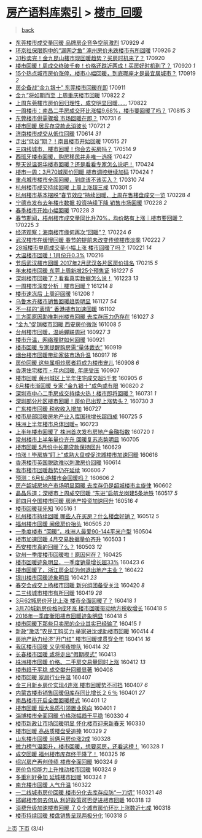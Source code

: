 [房产语料库索引](../../README.md)  > [楼市_回暖](楼市_回暖.md)
====
> [back](../README.md)

- [东莞楼市成交量回暖 品牌房企竞争空前激烈](http://jkwz.applinzi.com/ittc/7018666119399998481.html#%E4%B8%9C%E8%8E%9E%E6%A5%BC%E5%B8%82%E6%88%90%E4%BA%A4%E9%87%8F%E5%9B%9E%E6%9A%96+%E5%93%81%E7%89%8C%E6%88%BF%E4%BC%81%E7%AB%9E%E4%BA%89%E7%A9%BA%E5%89%8D%E6%BF%80%E7%83%88) 170929 *4* 
- [环京社保限购中的“漏网之鱼” 涿州房价未跌楼市有所回暖](http://jkwz.applinzi.com/ittc/7017553114998244369.html#%E7%8E%AF%E4%BA%AC%E7%A4%BE%E4%BF%9D%E9%99%90%E8%B4%AD%E4%B8%AD%E7%9A%84%E2%80%9C%E6%BC%8F%E7%BD%91%E4%B9%8B%E9%B1%BC%E2%80%9D+%E6%B6%BF%E5%B7%9E%E6%88%BF%E4%BB%B7%E6%9C%AA%E8%B7%8C%E6%A5%BC%E5%B8%82%E6%9C%89%E6%89%80%E5%9B%9E%E6%9A%96) 170926 *2* 
- [31秒卖完！金九昆山楼市现回暖趋势？买房时机来了？](http://jkwz.applinzi.com/ittc/7015487469208994833.html#31%E7%A7%92%E5%8D%96%E5%AE%8C%EF%BC%81%E9%87%91%E4%B9%9D%E6%98%86%E5%B1%B1%E6%A5%BC%E5%B8%82%E7%8E%B0%E5%9B%9E%E6%9A%96%E8%B6%8B%E5%8A%BF%EF%BC%9F%E4%B9%B0%E6%88%BF%E6%97%B6%E6%9C%BA%E6%9D%A5%E4%BA%86%EF%BC%9F) 170920  
- [楼市回暖！周成交终破千套！价格还跌近两成！买房好时机到了？](http://jkwz.applinzi.com/ittc/7015437970633655313.html#%E6%A5%BC%E5%B8%82%E5%9B%9E%E6%9A%96%EF%BC%81%E5%91%A8%E6%88%90%E4%BA%A4%E7%BB%88%E7%A0%B4%E5%8D%83%E5%A5%97%EF%BC%81%E4%BB%B7%E6%A0%BC%E8%BF%98%E8%B7%8C%E8%BF%91%E4%B8%A4%E6%88%90%EF%BC%81%E4%B9%B0%E6%88%BF%E5%A5%BD%E6%97%B6%E6%9C%BA%E5%88%B0%E4%BA%86%EF%BC%9F) 170920 *1* 
- [15个热点城市房价涨停，楼市小幅回暖，到底哪座才是最宜居城市？](http://jkwz.applinzi.com/ittc/7015078651652211729.html#15%E4%B8%AA%E7%83%AD%E7%82%B9%E5%9F%8E%E5%B8%82%E6%88%BF%E4%BB%B7%E6%B6%A8%E5%81%9C%EF%BC%8C%E6%A5%BC%E5%B8%82%E5%B0%8F%E5%B9%85%E5%9B%9E%E6%9A%96%EF%BC%8C%E5%88%B0%E5%BA%95%E5%93%AA%E5%BA%A7%E6%89%8D%E6%98%AF%E6%9C%80%E5%AE%9C%E5%B1%85%E5%9F%8E%E5%B8%82%EF%BC%9F) 170919 *2* 
- [房企备战“金九银十” 东莞楼市回暖在即](http://jkwz.applinzi.com/ittc/7012103213493519376.html#%E6%88%BF%E4%BC%81%E5%A4%87%E6%88%98%E2%80%9C%E9%87%91%E4%B9%9D%E9%93%B6%E5%8D%81%E2%80%9D+%E4%B8%9C%E8%8E%9E%E6%A5%BC%E5%B8%82%E5%9B%9E%E6%9A%96%E5%9C%A8%E5%8D%B3) 170911  
- [金九”将如期而至 上周重庆楼市回暖](http://jkwz.applinzi.com/ittc/7004664939288200209.html#%E9%87%91%E4%B9%9D%E2%80%9D%E5%B0%86%E5%A6%82%E6%9C%9F%E8%80%8C%E8%87%B3+%E4%B8%8A%E5%91%A8%E9%87%8D%E5%BA%86%E6%A5%BC%E5%B8%82%E5%9B%9E%E6%9A%96) 170822 *2* 
- [上周东莞楼市房价回归理性，成交明显回暖……](http://jkwz.applinzi.com/ittc/7004456074579804945.html#%E4%B8%8A%E5%91%A8%E4%B8%9C%E8%8E%9E%E6%A5%BC%E5%B8%82%E6%88%BF%E4%BB%B7%E5%9B%9E%E5%BD%92%E7%90%86%E6%80%A7%EF%BC%8C%E6%88%90%E4%BA%A4%E6%98%8E%E6%98%BE%E5%9B%9E%E6%9A%96%E2%80%A6%E2%80%A6) 170822  
- [一周楼市：南昌二手房成交环比涨幅9.68%，楼市要回暖了吗？](http://jkwz.applinzi.com/ittc/7001970475851596816.html#%E4%B8%80%E5%91%A8%E6%A5%BC%E5%B8%82%EF%BC%9A%E5%8D%97%E6%98%8C%E4%BA%8C%E6%89%8B%E6%88%BF%E6%88%90%E4%BA%A4%E7%8E%AF%E6%AF%94%E6%B6%A8%E5%B9%859.68%25%EF%BC%8C%E6%A5%BC%E5%B8%82%E8%A6%81%E5%9B%9E%E6%9A%96%E4%BA%86%E5%90%97%EF%BC%9F) 170815 *3* 
- [东莞楼市供需骤增 市场回暖在即？](http://jkwz.applinzi.com/ittc/6996510128185279504.html#%E4%B8%9C%E8%8E%9E%E6%A5%BC%E5%B8%82%E4%BE%9B%E9%9C%80%E9%AA%A4%E5%A2%9E+%E5%B8%82%E5%9C%BA%E5%9B%9E%E6%9A%96%E5%9C%A8%E5%8D%B3%EF%BC%9F) 170731 *6* 
- [楼市回暖 居民存贷款此消彼长](http://jkwz.applinzi.com/ittc/6992584544400966416.html#%E6%A5%BC%E5%B8%82%E5%9B%9E%E6%9A%96+%E5%B1%85%E6%B0%91%E5%AD%98%E8%B4%B7%E6%AC%BE%E6%AD%A4%E6%B6%88%E5%BD%BC%E9%95%BF) 170721 *2* 
- [济南楼市成交从低位回暖](http://jkwz.applinzi.com/ittc/6978830214363612165.html#%E6%B5%8E%E5%8D%97%E6%A5%BC%E5%B8%82%E6%88%90%E4%BA%A4%E4%BB%8E%E4%BD%8E%E4%BD%8D%E5%9B%9E%E6%9A%96) 170614 *31* 
- [走出“低谷”期？！南昌楼市开始回暖](http://jkwz.applinzi.com/ittc/6967883838108746757.html#%E8%B5%B0%E5%87%BA%E2%80%9C%E4%BD%8E%E8%B0%B7%E2%80%9D%E6%9C%9F%EF%BC%9F%EF%BC%81%E5%8D%97%E6%98%8C%E6%A5%BC%E5%B8%82%E5%BC%80%E5%A7%8B%E5%9B%9E%E6%9A%96) 170515 *21* 
- [三四线城市，楼市回暖！你会去买房吗？](http://jkwz.applinzi.com/ittc/6967583056197059589.html#%E4%B8%89%E5%9B%9B%E7%BA%BF%E5%9F%8E%E5%B8%82%EF%BC%8C%E6%A5%BC%E5%B8%82%E5%9B%9E%E6%9A%96%EF%BC%81%E4%BD%A0%E4%BC%9A%E5%8E%BB%E4%B9%B0%E6%88%BF%E5%90%97%EF%BC%9F) 170514 *9* 
- [西班牙楼市回暖，购房移民并非唯一选择](http://jkwz.applinzi.com/ittc/6961228748882985988.html#%E8%A5%BF%E7%8F%AD%E7%89%99%E6%A5%BC%E5%B8%82%E5%9B%9E%E6%9A%96%EF%BC%8C%E8%B4%AD%E6%88%BF%E7%A7%BB%E6%B0%91%E5%B9%B6%E9%9D%9E%E5%94%AF%E4%B8%80%E9%80%89%E6%8B%A9) 170427  
- [整天说温哥华楼市回暖？还是看看专家怎么说吧！](http://jkwz.applinzi.com/ittc/6960118580774437892.html#%E6%95%B4%E5%A4%A9%E8%AF%B4%E6%B8%A9%E5%93%A5%E5%8D%8E%E6%A5%BC%E5%B8%82%E5%9B%9E%E6%9A%96%EF%BC%9F%E8%BF%98%E6%98%AF%E7%9C%8B%E7%9C%8B%E4%B8%93%E5%AE%B6%E6%80%8E%E4%B9%88%E8%AF%B4%E5%90%A7%EF%BC%81) 170424  
- [楼市一周：3月70城房价回暖 楼市调控继续加码](http://jkwz.applinzi.com/ittc/6960045680969122820.html#%E6%A5%BC%E5%B8%82%E4%B8%80%E5%91%A8%EF%BC%9A3%E6%9C%8870%E5%9F%8E%E6%88%BF%E4%BB%B7%E5%9B%9E%E6%9A%96+%E6%A5%BC%E5%B8%82%E8%B0%83%E6%8E%A7%E7%BB%A7%E7%BB%AD%E5%8A%A0%E7%A0%81) 170424 *1* 
- [重点城市楼市全面回暖，到底该不该买入？](http://jkwz.applinzi.com/ittc/6943027733834761220.html#%E9%87%8D%E7%82%B9%E5%9F%8E%E5%B8%82%E6%A5%BC%E5%B8%82%E5%85%A8%E9%9D%A2%E5%9B%9E%E6%9A%96%EF%BC%8C%E5%88%B0%E5%BA%95%E8%AF%A5%E4%B8%8D%E8%AF%A5%E4%B9%B0%E5%85%A5%EF%BC%9F) 170310 *74* 
- [杭州楼市成交持续回暖 上周上涨超三成](http://jkwz.applinzi.com/ittc/6939970885825070085.html#%E6%9D%AD%E5%B7%9E%E6%A5%BC%E5%B8%82%E6%88%90%E4%BA%A4%E6%8C%81%E7%BB%AD%E5%9B%9E%E6%9A%96+%E4%B8%8A%E5%91%A8%E4%B8%8A%E6%B6%A8%E8%B6%85%E4%B8%89%E6%88%90) 170301 *5* 
- [杭州楼市基本摆脱“春节效应”持续回暖，上周在售楼盘成交一览](http://jkwz.applinzi.com/ittc/6939754538801300484.html#%E6%9D%AD%E5%B7%9E%E6%A5%BC%E5%B8%82%E5%9F%BA%E6%9C%AC%E6%91%86%E8%84%B1%E2%80%9C%E6%98%A5%E8%8A%82%E6%95%88%E5%BA%94%E2%80%9D%E6%8C%81%E7%BB%AD%E5%9B%9E%E6%9A%96%EF%BC%8C%E4%B8%8A%E5%91%A8%E5%9C%A8%E5%94%AE%E6%A5%BC%E7%9B%98%E6%88%90%E4%BA%A4%E4%B8%80%E8%A7%88) 170228 *4* 
- [宁德市发布去年楼市数据 投资持续下降 销售市场回暖](http://jkwz.applinzi.com/ittc/6939603675839464452.html#%E5%AE%81%E5%BE%B7%E5%B8%82%E5%8F%91%E5%B8%83%E5%8E%BB%E5%B9%B4%E6%A5%BC%E5%B8%82%E6%95%B0%E6%8D%AE+%E6%8A%95%E8%B5%84%E6%8C%81%E7%BB%AD%E4%B8%8B%E9%99%8D+%E9%94%80%E5%94%AE%E5%B8%82%E5%9C%BA%E5%9B%9E%E6%9A%96) 170228 *2* 
- [春季楼市开始小幅回暖](http://jkwz.applinzi.com/ittc/6939619695799043076.html#%E6%98%A5%E5%AD%A3%E6%A5%BC%E5%B8%82%E5%BC%80%E5%A7%8B%E5%B0%8F%E5%B9%85%E5%9B%9E%E6%9A%96) 170228 *3* 
- [春节期间，梧州楼市成交量同比升70%，均价略有上涨｜楼市要回暖？](http://jkwz.applinzi.com/ittc/6938548451070706693.html#%E6%98%A5%E8%8A%82%E6%9C%9F%E9%97%B4%EF%BC%8C%E6%A2%A7%E5%B7%9E%E6%A5%BC%E5%B8%82%E6%88%90%E4%BA%A4%E9%87%8F%E5%90%8C%E6%AF%94%E5%8D%8770%25%EF%BC%8C%E5%9D%87%E4%BB%B7%E7%95%A5%E6%9C%89%E4%B8%8A%E6%B6%A8%EF%BD%9C%E6%A5%BC%E5%B8%82%E8%A6%81%E5%9B%9E%E6%9A%96%EF%BC%9F) 170225 *3* 
- [经济观察：海南楼市缘何再次“回暖”？](http://jkwz.applinzi.com/ittc/6938175569324934149.html#%E7%BB%8F%E6%B5%8E%E8%A7%82%E5%AF%9F%EF%BC%9A%E6%B5%B7%E5%8D%97%E6%A5%BC%E5%B8%82%E7%BC%98%E4%BD%95%E5%86%8D%E6%AC%A1%E2%80%9C%E5%9B%9E%E6%9A%96%E2%80%9D%EF%BC%9F) 170224 *6* 
- [武汉楼市在缓慢回暖 春节的提前未改变传统楼市淡季](http://jkwz.applinzi.com/ittc/6937412143518581764.html#%E6%AD%A6%E6%B1%89%E6%A5%BC%E5%B8%82%E5%9C%A8%E7%BC%93%E6%85%A2%E5%9B%9E%E6%9A%96+%E6%98%A5%E8%8A%82%E7%9A%84%E6%8F%90%E5%89%8D%E6%9C%AA%E6%94%B9%E5%8F%98%E4%BC%A0%E7%BB%9F%E6%A5%BC%E5%B8%82%E6%B7%A1%E5%AD%A3) 170222 *7* 
- [28城楼市单周成交量小幅上涨 楼市回暖了吗？](http://jkwz.applinzi.com/ittc/6937210727294305284.html#28%E5%9F%8E%E6%A5%BC%E5%B8%82%E5%8D%95%E5%91%A8%E6%88%90%E4%BA%A4%E9%87%8F%E5%B0%8F%E5%B9%85%E4%B8%8A%E6%B6%A8+%E6%A5%BC%E5%B8%82%E5%9B%9E%E6%9A%96%E4%BA%86%E5%90%97%EF%BC%9F) 170221 *14* 
- [大温楼市回暖！1月份升0.3%](http://jkwz.applinzi.com/ittc/6935175063690281989.html#%E5%A4%A7%E6%B8%A9%E6%A5%BC%E5%B8%82%E5%9B%9E%E6%9A%96%EF%BC%811%E6%9C%88%E4%BB%BD%E5%8D%870.3%25) 170216  
- [节后武汉楼市回暖 2017年2月武汉各片区房价排名](http://jkwz.applinzi.com/ittc/6934892941742179332.html#%E8%8A%82%E5%90%8E%E6%AD%A6%E6%B1%89%E6%A5%BC%E5%B8%82%E5%9B%9E%E6%9A%96+2017%E5%B9%B42%E6%9C%88%E6%AD%A6%E6%B1%89%E5%90%84%E7%89%87%E5%8C%BA%E6%88%BF%E4%BB%B7%E6%8E%92%E5%90%8D) 170215 *5* 
- [年末楼市回暖 东莞上周新增25个预售证](http://jkwz.applinzi.com/ittc/6916255306631087108.html#%E5%B9%B4%E6%9C%AB%E6%A5%BC%E5%B8%82%E5%9B%9E%E6%9A%96+%E4%B8%9C%E8%8E%9E%E4%B8%8A%E5%91%A8%E6%96%B0%E5%A2%9E25%E4%B8%AA%E9%A2%84%E5%94%AE%E8%AF%81) 161227 *5* 
- [深圳楼市回暖了？看看真实数据怎么说！](http://jkwz.applinzi.com/ittc/6914854696505574405.html#%E6%B7%B1%E5%9C%B3%E6%A5%BC%E5%B8%82%E5%9B%9E%E6%9A%96%E4%BA%86%EF%BC%9F%E7%9C%8B%E7%9C%8B%E7%9C%9F%E5%AE%9E%E6%95%B0%E6%8D%AE%E6%80%8E%E4%B9%88%E8%AF%B4%EF%BC%81) 161223 *13* 
- [一周楼市深度分析｜楼市回暖 ?](http://jkwz.applinzi.com/ittc/6911512072520467461.html#%E4%B8%80%E5%91%A8%E6%A5%BC%E5%B8%82%E6%B7%B1%E5%BA%A6%E5%88%86%E6%9E%90%EF%BD%9C%E6%A5%BC%E5%B8%82%E5%9B%9E%E6%9A%96+%3F) 161214 *8* 
- [楼市速冻后 上周迎回暖](http://jkwz.applinzi.com/ittc/6909152935702692869.html#%E6%A5%BC%E5%B8%82%E9%80%9F%E5%86%BB%E5%90%8E+%E4%B8%8A%E5%91%A8%E8%BF%8E%E5%9B%9E%E6%9A%96) 161208 *1* 
- [乌鲁木齐楼市销售回暖趋势明显](http://jkwz.applinzi.com/ittc/6905317550526563333.html#%E4%B9%8C%E9%B2%81%E6%9C%A8%E9%BD%90%E6%A5%BC%E5%B8%82%E9%94%80%E5%94%AE%E5%9B%9E%E6%9A%96%E8%B6%8B%E5%8A%BF%E6%98%8E%E6%98%BE) 161127 *54* 
- [不一样的“表情” 香港楼市加速回暖](http://jkwz.applinzi.com/ittc/6895625705559163908.html#%E4%B8%8D%E4%B8%80%E6%A0%B7%E7%9A%84%E2%80%9C%E8%A1%A8%E6%83%85%E2%80%9D+%E9%A6%99%E6%B8%AF%E6%A5%BC%E5%B8%82%E5%8A%A0%E9%80%9F%E5%9B%9E%E6%9A%96) 161102  
- [三方面原因助推荆州楼市回暖 去库存压力仍存在](http://jkwz.applinzi.com/ittc/6893741901039010820.html#%E4%B8%89%E6%96%B9%E9%9D%A2%E5%8E%9F%E5%9B%A0%E5%8A%A9%E6%8E%A8%E8%8D%86%E5%B7%9E%E6%A5%BC%E5%B8%82%E5%9B%9E%E6%9A%96+%E5%8E%BB%E5%BA%93%E5%AD%98%E5%8E%8B%E5%8A%9B%E4%BB%8D%E5%AD%98%E5%9C%A8) 161027 *3* 
- [“金九”促销楼市回暖 西安房价微涨](http://jkwz.applinzi.com/ittc/6886505253498782725.html#%E2%80%9C%E9%87%91%E4%B9%9D%E2%80%9D%E4%BF%83%E9%94%80%E6%A5%BC%E5%B8%82%E5%9B%9E%E6%9A%96+%E8%A5%BF%E5%AE%89%E6%88%BF%E4%BB%B7%E5%BE%AE%E6%B6%A8) 161008 *5* 
- [台州楼市回暖，温岭蝉联周冠](http://jkwz.applinzi.com/ittc/6882467475882509317.html#%E5%8F%B0%E5%B7%9E%E6%A5%BC%E5%B8%82%E5%9B%9E%E6%9A%96%EF%BC%8C%E6%B8%A9%E5%B2%AD%E8%9D%89%E8%81%94%E5%91%A8%E5%86%A0) 160927 *3* 
- [楼市升温，网络理财如何回暖](http://jkwz.applinzi.com/ittc/6880243453253911556.html#%E6%A5%BC%E5%B8%82%E5%8D%87%E6%B8%A9%EF%BC%8C%E7%BD%91%E7%BB%9C%E7%90%86%E8%B4%A2%E5%A6%82%E4%BD%95%E5%9B%9E%E6%9A%96) 160921  
- [楼市回暖 专家提醒购房需“量体裁衣”](http://jkwz.applinzi.com/ittc/6879497455795700740.html#%E6%A5%BC%E5%B8%82%E5%9B%9E%E6%9A%96+%E4%B8%93%E5%AE%B6%E6%8F%90%E9%86%92%E8%B4%AD%E6%88%BF%E9%9C%80%E2%80%9C%E9%87%8F%E4%BD%93%E8%A3%81%E8%A1%A3%E2%80%9D) 160919  
- [烟台楼市回暖带动家装市场升温](http://jkwz.applinzi.com/ittc/6878864183097033732.html#%E7%83%9F%E5%8F%B0%E6%A5%BC%E5%B8%82%E5%9B%9E%E6%9A%96%E5%B8%A6%E5%8A%A8%E5%AE%B6%E8%A3%85%E5%B8%82%E5%9C%BA%E5%8D%87%E6%B8%A9) 160917 *16* 
- [房价回暖 这些属相炒房者将成为楼市宠儿](http://jkwz.applinzi.com/ittc/6875401589807907844.html#%E6%88%BF%E4%BB%B7%E5%9B%9E%E6%9A%96+%E8%BF%99%E4%BA%9B%E5%B1%9E%E7%9B%B8%E7%82%92%E6%88%BF%E8%80%85%E5%B0%86%E6%88%90%E4%B8%BA%E6%A5%BC%E5%B8%82%E5%AE%A0%E5%84%BF) 160908 *6* 
- [香港住宅楼市 - 年内回暖, 年底受压](http://jkwz.applinzi.com/ittc/6875161292393939973.html#%E9%A6%99%E6%B8%AF%E4%BD%8F%E5%AE%85%E6%A5%BC%E5%B8%82+-+%E5%B9%B4%E5%86%85%E5%9B%9E%E6%9A%96%2C+%E5%B9%B4%E5%BA%95%E5%8F%97%E5%8E%8B) 160907  
- [楼市回暖 黄州城区上半年住宅成交超5千套](http://jkwz.applinzi.com/ittc/6874320120939283461.html#%E6%A5%BC%E5%B8%82%E5%9B%9E%E6%9A%96+%E9%BB%84%E5%B7%9E%E5%9F%8E%E5%8C%BA%E4%B8%8A%E5%8D%8A%E5%B9%B4%E4%BD%8F%E5%AE%85%E6%88%90%E4%BA%A4%E8%B6%855%E5%8D%83%E5%A5%97) 160905 *6* 
- [8月楼市渐回暖 专家:&quot;金九银十&quot;成色或有限](http://jkwz.applinzi.com/ittc/6868398390056059908.html#8%E6%9C%88%E6%A5%BC%E5%B8%82%E6%B8%90%E5%9B%9E%E6%9A%96+%E4%B8%93%E5%AE%B6%3A%26quot%3B%E9%87%91%E4%B9%9D%E9%93%B6%E5%8D%81%26quot%3B%E6%88%90%E8%89%B2%E6%88%96%E6%9C%89%E9%99%90) 160820 *2* 
- [深圳市中心二手房成交持续火热！楼市即将回暖？](http://jkwz.applinzi.com/ittc/6861084311125754884.html#%E6%B7%B1%E5%9C%B3%E5%B8%82%E4%B8%AD%E5%BF%83%E4%BA%8C%E6%89%8B%E6%88%BF%E6%88%90%E4%BA%A4%E6%8C%81%E7%BB%AD%E7%81%AB%E7%83%AD%EF%BC%81%E6%A5%BC%E5%B8%82%E5%8D%B3%E5%B0%86%E5%9B%9E%E6%9A%96%EF%BC%9F) 160731 *1* 
- [深圳部分片区楼市回暖！房价已出现上涨势头？](http://jkwz.applinzi.com/ittc/6860711104212370436.html#%E6%B7%B1%E5%9C%B3%E9%83%A8%E5%88%86%E7%89%87%E5%8C%BA%E6%A5%BC%E5%B8%82%E5%9B%9E%E6%9A%96%EF%BC%81%E6%88%BF%E4%BB%B7%E5%B7%B2%E5%87%BA%E7%8E%B0%E4%B8%8A%E6%B6%A8%E5%8A%BF%E5%A4%B4%EF%BC%9F) 160730 *3* 
- [广东楼市回暖 税收收入增加](http://jkwz.applinzi.com/ittc/6859385408290554884.html#%E5%B9%BF%E4%B8%9C%E6%A5%BC%E5%B8%82%E5%9B%9E%E6%9A%96+%E7%A8%8E%E6%94%B6%E6%94%B6%E5%85%A5%E5%A2%9E%E5%8A%A0) 160727  
- [楼市局部回暖房地产业入库国税增长超四成](http://jkwz.applinzi.com/ittc/6858786942099129349.html#%E6%A5%BC%E5%B8%82%E5%B1%80%E9%83%A8%E5%9B%9E%E6%9A%96%E6%88%BF%E5%9C%B0%E4%BA%A7%E4%B8%9A%E5%85%A5%E5%BA%93%E5%9B%BD%E7%A8%8E%E5%A2%9E%E9%95%BF%E8%B6%85%E5%9B%9B%E6%88%90) 160725 *5* 
- [株洲上半年楼市总体回暖~](http://jkwz.applinzi.com/ittc/6858064302636008452.html#%E6%A0%AA%E6%B4%B2%E4%B8%8A%E5%8D%8A%E5%B9%B4%E6%A5%BC%E5%B8%82%E6%80%BB%E4%BD%93%E5%9B%9E%E6%9A%96%7E) 160723  
- [上半年楼市回暖了 株洲首次发布房地产金融指数](http://jkwz.applinzi.com/ittc/6857019917349700613.html#%E4%B8%8A%E5%8D%8A%E5%B9%B4%E6%A5%BC%E5%B8%82%E5%9B%9E%E6%9A%96%E4%BA%86+%E6%A0%AA%E6%B4%B2%E9%A6%96%E6%AC%A1%E5%8F%91%E5%B8%83%E6%88%BF%E5%9C%B0%E4%BA%A7%E9%87%91%E8%9E%8D%E6%8C%87%E6%95%B0) 160720 *1* 
- [常州楼市上半年量价齐升 回暖复苏态势明显](http://jkwz.applinzi.com/ittc/6851442330682524676.html#%E5%B8%B8%E5%B7%9E%E6%A5%BC%E5%B8%82%E4%B8%8A%E5%8D%8A%E5%B9%B4%E9%87%8F%E4%BB%B7%E9%BD%90%E5%8D%87+%E5%9B%9E%E6%9A%96%E5%A4%8D%E8%8B%8F%E6%80%81%E5%8A%BF%E6%98%8E%E6%98%BE) 160705  
- [楼市回暖 5月份中长期贷款保持回升](http://jkwz.applinzi.com/ittc/6849047104135365636.html#%E6%A5%BC%E5%B8%82%E5%9B%9E%E6%9A%96+5%E6%9C%88%E4%BB%BD%E4%B8%AD%E9%95%BF%E6%9C%9F%E8%B4%B7%E6%AC%BE%E4%BF%9D%E6%8C%81%E5%9B%9E%E5%8D%87) 160629  
- [怕涨！毕房族“盯上”成熟大盘或促沈城楼市加速回暖](http://jkwz.applinzi.com/ittc/6844334223510733829.html#%E6%80%95%E6%B6%A8%EF%BC%81%E6%AF%95%E6%88%BF%E6%97%8F%E2%80%9C%E7%9B%AF%E4%B8%8A%E2%80%9D%E6%88%90%E7%86%9F%E5%A4%A7%E7%9B%98%E6%88%96%E4%BF%83%E6%B2%88%E5%9F%8E%E6%A5%BC%E5%B8%82%E5%8A%A0%E9%80%9F%E5%9B%9E%E6%9A%96) 160616  
- [香港楼市英国脱欧难以刺激房价回暖](http://jkwz.applinzi.com/ittc/6843615023431418884.html#%E9%A6%99%E6%B8%AF%E6%A5%BC%E5%B8%82%E8%8B%B1%E5%9B%BD%E8%84%B1%E6%AC%A7%E9%9A%BE%E4%BB%A5%E5%88%BA%E6%BF%80%E6%88%BF%E4%BB%B7%E5%9B%9E%E6%9A%96) 160614  
- [我市楼市回暖趋势仍在延续](http://jkwz.applinzi.com/ittc/6840533084793209861.html#%E6%88%91%E5%B8%82%E6%A5%BC%E5%B8%82%E5%9B%9E%E6%9A%96%E8%B6%8B%E5%8A%BF%E4%BB%8D%E5%9C%A8%E5%BB%B6%E7%BB%AD) 160606 *7* 
- [预测：6月仙游楼市会回暖吗？](http://jkwz.applinzi.com/ittc/6840641982791418884.html#%E9%A2%84%E6%B5%8B%EF%BC%9A6%E6%9C%88%E4%BB%99%E6%B8%B8%E6%A5%BC%E5%B8%82%E4%BC%9A%E5%9B%9E%E6%9A%96%E5%90%97%EF%BC%9F) 160606 *2* 
- [房产韶城房地产市场明显回暖 去库存仍是韶城楼市主旋律](http://jkwz.applinzi.com/ittc/6839173975477060613.html#%E6%88%BF%E4%BA%A7%E9%9F%B6%E5%9F%8E%E6%88%BF%E5%9C%B0%E4%BA%A7%E5%B8%82%E5%9C%BA%E6%98%8E%E6%98%BE%E5%9B%9E%E6%9A%96+%E5%8E%BB%E5%BA%93%E5%AD%98%E4%BB%8D%E6%98%AF%E9%9F%B6%E5%9F%8E%E6%A5%BC%E5%B8%82%E4%B8%BB%E6%97%8B%E5%BE%8B) 160602  
- [晶晶乐道：深楼市上周成交回暖 “东进”启航龙岗建5条地铁](http://jkwz.applinzi.com/ittc/6833212207508489221.html#%E6%99%B6%E6%99%B6%E4%B9%90%E9%81%93%EF%BC%9A%E6%B7%B1%E6%A5%BC%E5%B8%82%E4%B8%8A%E5%91%A8%E6%88%90%E4%BA%A4%E5%9B%9E%E6%9A%96+%E2%80%9C%E4%B8%9C%E8%BF%9B%E2%80%9D%E5%90%AF%E8%88%AA%E9%BE%99%E5%B2%97%E5%BB%BA5%E6%9D%A1%E5%9C%B0%E9%93%81) 160517 *5* 
- [前四月全国楼市回暖 房地产投资加速回升](http://jkwz.applinzi.com/ittc/6832789939401786373.html#%E5%89%8D%E5%9B%9B%E6%9C%88%E5%85%A8%E5%9B%BD%E6%A5%BC%E5%B8%82%E5%9B%9E%E6%9A%96+%E6%88%BF%E5%9C%B0%E4%BA%A7%E6%8A%95%E8%B5%84%E5%8A%A0%E9%80%9F%E5%9B%9E%E5%8D%87) 160516 *4* 
- [楼市回暖我先知](http://jkwz.applinzi.com/ittc/6832700265731720196.html#%E6%A5%BC%E5%B8%82%E5%9B%9E%E6%9A%96%E6%88%91%E5%85%88%E7%9F%A5) 160516 *1* 
- [杭州楼市持续回暖 哪些人在买房？什么楼盘好销？](http://jkwz.applinzi.com/ittc/6831235947718771716.html#%E6%9D%AD%E5%B7%9E%E6%A5%BC%E5%B8%82%E6%8C%81%E7%BB%AD%E5%9B%9E%E6%9A%96+%E5%93%AA%E4%BA%9B%E4%BA%BA%E5%9C%A8%E4%B9%B0%E6%88%BF%EF%BC%9F%E4%BB%80%E4%B9%88%E6%A5%BC%E7%9B%98%E5%A5%BD%E9%94%80%EF%BC%9F) 160512 *5* 
- [福州楼市回暖 闽侯房价抬头](http://jkwz.applinzi.com/ittc/6828663272097973253.html#%E7%A6%8F%E5%B7%9E%E6%A5%BC%E5%B8%82%E5%9B%9E%E6%9A%96+%E9%97%BD%E4%BE%AF%E6%88%BF%E4%BB%B7%E6%8A%AC%E5%A4%B4) 160505 *20* 
- [一季度楼市 “回暖”，株洲人最爱90-144平米户型](http://jkwz.applinzi.com/ittc/6828465367017849860.html#%E4%B8%80%E5%AD%A3%E5%BA%A6%E6%A5%BC%E5%B8%82+%E2%80%9C%E5%9B%9E%E6%9A%96%E2%80%9D%EF%BC%8C%E6%A0%AA%E6%B4%B2%E4%BA%BA%E6%9C%80%E7%88%B190-144%E5%B9%B3%E7%B1%B3%E6%88%B7%E5%9E%8B) 160504  
- [楼市加速回暖 4月交易数据量价齐升](http://jkwz.applinzi.com/ittc/6828000635781645316.html#%E6%A5%BC%E5%B8%82%E5%8A%A0%E9%80%9F%E5%9B%9E%E6%9A%96+4%E6%9C%88%E4%BA%A4%E6%98%93%E6%95%B0%E6%8D%AE%E9%87%8F%E4%BB%B7%E9%BD%90%E5%8D%87) 160503 *1* 
- [西安楼市真的回暖了么？](http://jkwz.applinzi.com/ittc/6827995462069912581.html#%E8%A5%BF%E5%AE%89%E6%A5%BC%E5%B8%82%E7%9C%9F%E7%9A%84%E5%9B%9E%E6%9A%96%E4%BA%86%E4%B9%88%EF%BC%9F) 160503 *12* 
- [钦州一季度楼市回暖啦！原因何在？](http://jkwz.applinzi.com/ittc/6825135667142984709.html#%E9%92%A6%E5%B7%9E%E4%B8%80%E5%AD%A3%E5%BA%A6%E6%A5%BC%E5%B8%82%E5%9B%9E%E6%9A%96%E5%95%A6%EF%BC%81%E5%8E%9F%E5%9B%A0%E4%BD%95%E5%9C%A8%EF%BC%9F) 160425  
- [楼市回暖迹象明显，一季度销量增长超33%](http://jkwz.applinzi.com/ittc/6824062690787853316.html#%E6%A5%BC%E5%B8%82%E5%9B%9E%E6%9A%96%E8%BF%B9%E8%B1%A1%E6%98%8E%E6%98%BE%EF%BC%8C%E4%B8%80%E5%AD%A3%E5%BA%A6%E9%94%80%E9%87%8F%E5%A2%9E%E9%95%BF%E8%B6%8533%25) 160423 *6* 
- [楼市回暖了，浙江房企却为何退出地产主业？](http://jkwz.applinzi.com/ittc/6823933036575851524.html#%E6%A5%BC%E5%B8%82%E5%9B%9E%E6%9A%96%E4%BA%86%EF%BC%8C%E6%B5%99%E6%B1%9F%E6%88%BF%E4%BC%81%E5%8D%B4%E4%B8%BA%E4%BD%95%E9%80%80%E5%87%BA%E5%9C%B0%E4%BA%A7%E4%B8%BB%E4%B8%9A%EF%BC%9F) 160422  
- [银川楼市回暖迹象明显](http://jkwz.applinzi.com/ittc/6823457534278894596.html#%E9%93%B6%E5%B7%9D%E6%A5%BC%E5%B8%82%E5%9B%9E%E6%9A%96%E8%BF%B9%E8%B1%A1%E6%98%8E%E6%98%BE) 160421 *23* 
- [春交会成交上扬楼市回暖 新兴组团备受关注](http://jkwz.applinzi.com/ittc/6823115482081002500.html#%E6%98%A5%E4%BA%A4%E4%BC%9A%E6%88%90%E4%BA%A4%E4%B8%8A%E6%89%AC%E6%A5%BC%E5%B8%82%E5%9B%9E%E6%9A%96+%E6%96%B0%E5%85%B4%E7%BB%84%E5%9B%A2%E5%A4%87%E5%8F%97%E5%85%B3%E6%B3%A8) 160420 *8* 
- [二三线城市楼市有所回暖](http://jkwz.applinzi.com/ittc/6822605172949648388.html#%E4%BA%8C%E4%B8%89%E7%BA%BF%E5%9F%8E%E5%B8%82%E6%A5%BC%E5%B8%82%E6%9C%89%E6%89%80%E5%9B%9E%E6%9A%96) 160419 *28* 
- [3月62城房价环比上涨  楼市全面回暖了？](http://jkwz.applinzi.com/ittc/6822513204571669509.html#3%E6%9C%8862%E5%9F%8E%E6%88%BF%E4%BB%B7%E7%8E%AF%E6%AF%94%E4%B8%8A%E6%B6%A8++%E6%A5%BC%E5%B8%82%E5%85%A8%E9%9D%A2%E5%9B%9E%E6%9A%96%E4%BA%86%EF%BC%9F) 160418 *1* 
- [3月70城新房价格9成环涨 楼市回暖带动地方税收增长](http://jkwz.applinzi.com/ittc/6822456456808760324.html#3%E6%9C%8870%E5%9F%8E%E6%96%B0%E6%88%BF%E4%BB%B7%E6%A0%BC9%E6%88%90%E7%8E%AF%E6%B6%A8+%E6%A5%BC%E5%B8%82%E5%9B%9E%E6%9A%96%E5%B8%A6%E5%8A%A8%E5%9C%B0%E6%96%B9%E7%A8%8E%E6%94%B6%E5%A2%9E%E9%95%BF) 160418 *5* 
- [2016年一季度衡阳楼市回暖迹象明显](http://jkwz.applinzi.com/ittc/6822450658766488581.html#2016%E5%B9%B4%E4%B8%80%E5%AD%A3%E5%BA%A6%E8%A1%A1%E9%98%B3%E6%A5%BC%E5%B8%82%E5%9B%9E%E6%9A%96%E8%BF%B9%E8%B1%A1%E6%98%8E%E6%98%BE) 160418 *5* 
- [楼市回暖下那些只卖房的企业其实已经输了](http://jkwz.applinzi.com/ittc/6821375407634777093.html#%E6%A5%BC%E5%B8%82%E5%9B%9E%E6%9A%96%E4%B8%8B%E9%82%A3%E4%BA%9B%E5%8F%AA%E5%8D%96%E6%88%BF%E7%9A%84%E4%BC%81%E4%B8%9A%E5%85%B6%E5%AE%9E%E5%B7%B2%E7%BB%8F%E8%BE%93%E4%BA%86) 160415 *1* 
- [新政“激活”农民工购买力 举家进沈或助楼市回暖](http://jkwz.applinzi.com/ittc/6820967439340667909.html#%E6%96%B0%E6%94%BF%E2%80%9C%E6%BF%80%E6%B4%BB%E2%80%9D%E5%86%9C%E6%B0%91%E5%B7%A5%E8%B4%AD%E4%B9%B0%E5%8A%9B+%E4%B8%BE%E5%AE%B6%E8%BF%9B%E6%B2%88%E6%88%96%E5%8A%A9%E6%A5%BC%E5%B8%82%E5%9B%9E%E6%9A%96) 160414 *4* 
- [房地产助力经济“开门红” 楼市回暖或贯穿全年](http://jkwz.applinzi.com/ittc/6820864556045698053.html#%E6%88%BF%E5%9C%B0%E4%BA%A7%E5%8A%A9%E5%8A%9B%E7%BB%8F%E6%B5%8E%E2%80%9C%E5%BC%80%E9%97%A8%E7%BA%A2%E2%80%9D+%E6%A5%BC%E5%B8%82%E5%9B%9E%E6%9A%96%E6%88%96%E8%B4%AF%E7%A9%BF%E5%85%A8%E5%B9%B4) 160414 *16* 
- [我区楼市回暖 又见彻夜排队](http://jkwz.applinzi.com/ittc/6820871601918575620.html#%E6%88%91%E5%8C%BA%E6%A5%BC%E5%B8%82%E5%9B%9E%E6%9A%96+%E5%8F%88%E8%A7%81%E5%BD%BB%E5%A4%9C%E6%8E%92%E9%98%9F) 160414 *32* 
- [长春楼市回暖 或将走出“假期模式”](http://jkwz.applinzi.com/ittc/6820505246979589125.html#%E9%95%BF%E6%98%A5%E6%A5%BC%E5%B8%82%E5%9B%9E%E6%9A%96+%E6%88%96%E5%B0%86%E8%B5%B0%E5%87%BA%E2%80%9C%E5%81%87%E6%9C%9F%E6%A8%A1%E5%BC%8F%E2%80%9D) 160413  
- [株洲楼市回暖 价格、二手房交易量同时上涨](http://jkwz.applinzi.com/ittc/6820114323405800453.html#%E6%A0%AA%E6%B4%B2%E6%A5%BC%E5%B8%82%E5%9B%9E%E6%9A%96+%E4%BB%B7%E6%A0%BC%E3%80%81%E4%BA%8C%E6%89%8B%E6%88%BF%E4%BA%A4%E6%98%93%E9%87%8F%E5%90%8C%E6%97%B6%E4%B8%8A%E6%B6%A8) 160412 *13* 
- [楼市趋于平稳 成交攀升回暖显著](http://jkwz.applinzi.com/ittc/6818640452039214085.html#%E6%A5%BC%E5%B8%82%E8%B6%8B%E4%BA%8E%E5%B9%B3%E7%A8%B3+%E6%88%90%E4%BA%A4%E6%94%80%E5%8D%87%E5%9B%9E%E6%9A%96%E6%98%BE%E8%91%97) 160408  
- [楼市回暖 家居行业升温](http://jkwz.applinzi.com/ittc/6818357315400893444.html#%E6%A5%BC%E5%B8%82%E5%9B%9E%E6%9A%96+%E5%AE%B6%E5%B1%85%E8%A1%8C%E4%B8%9A%E5%8D%87%E6%B8%A9) 160407  
- [金三月新乡房价实现4连涨 楼市回暖势不可挡](http://jkwz.applinzi.com/ittc/6818268563898893316.html#%E9%87%91%E4%B8%89%E6%9C%88%E6%96%B0%E4%B9%A1%E6%88%BF%E4%BB%B7%E5%AE%9E%E7%8E%B04%E8%BF%9E%E6%B6%A8+%E6%A5%BC%E5%B8%82%E5%9B%9E%E6%9A%96%E5%8A%BF%E4%B8%8D%E5%8F%AF%E6%8C%A1) 160407 *6* 
- [内蒙古楼市销售回暖但库存同比增长２６％](http://jkwz.applinzi.com/ittc/6816055547736359941.html#%E5%86%85%E8%92%99%E5%8F%A4%E6%A5%BC%E5%B8%82%E9%94%80%E5%94%AE%E5%9B%9E%E6%9A%96%E4%BD%86%E5%BA%93%E5%AD%98%E5%90%8C%E6%AF%94%E5%A2%9E%E9%95%BF%EF%BC%92%EF%BC%96%EF%BC%85) 160401 *27* 
- [南昌楼市开启全面回暖模式](http://jkwz.applinzi.com/ittc/6816010875555021828.html#%E5%8D%97%E6%98%8C%E6%A5%BC%E5%B8%82%E5%BC%80%E5%90%AF%E5%85%A8%E9%9D%A2%E5%9B%9E%E6%9A%96%E6%A8%A1%E5%BC%8F) 160401 *12* 
- [楼市回暖 恒大品质引领置业风向](http://jkwz.applinzi.com/ittc/6815998564635247621.html#%E6%A5%BC%E5%B8%82%E5%9B%9E%E6%9A%96+%E6%81%92%E5%A4%A7%E5%93%81%E8%B4%A8%E5%BC%95%E9%A2%86%E7%BD%AE%E4%B8%9A%E9%A3%8E%E5%90%91) 160401 *1* 
- [淄博楼市全面回暖 价格涨幅趋于平稳](http://jkwz.applinzi.com/ittc/6815399532162450436.html#%E6%B7%84%E5%8D%9A%E6%A5%BC%E5%B8%82%E5%85%A8%E9%9D%A2%E5%9B%9E%E6%9A%96+%E4%BB%B7%E6%A0%BC%E6%B6%A8%E5%B9%85%E8%B6%8B%E4%BA%8E%E5%B9%B3%E7%A8%B3) 160330 *4* 
- [楼市新政让市场回暖明显 怀化楼市迎来新春天](http://jkwz.applinzi.com/ittc/6815163103016649732.html#%E6%A5%BC%E5%B8%82%E6%96%B0%E6%94%BF%E8%AE%A9%E5%B8%82%E5%9C%BA%E5%9B%9E%E6%9A%96%E6%98%8E%E6%98%BE+%E6%80%80%E5%8C%96%E6%A5%BC%E5%B8%82%E8%BF%8E%E6%9D%A5%E6%96%B0%E6%98%A5%E5%A4%A9) 160330  
- [楼市回暖 高品质楼盘受追捧](http://jkwz.applinzi.com/ittc/6814843435244585989.html#%E6%A5%BC%E5%B8%82%E5%9B%9E%E6%9A%96+%E9%AB%98%E5%93%81%E8%B4%A8%E6%A5%BC%E7%9B%98%E5%8F%97%E8%BF%BD%E6%8D%A7) 160329 *2* 
- [山东楼市回暖 前俩月房价涨2成](http://jkwz.applinzi.com/ittc/6814702341034869765.html#%E5%B1%B1%E4%B8%9C%E6%A5%BC%E5%B8%82%E5%9B%9E%E6%9A%96+%E5%89%8D%E4%BF%A9%E6%9C%88%E6%88%BF%E4%BB%B7%E6%B6%A82%E6%88%90) 160328  
- [微力榜气温回升，楼市回暖，想要买房，还看这榜！](http://jkwz.applinzi.com/ittc/6814709299863356421.html#%E5%BE%AE%E5%8A%9B%E6%A6%9C%E6%B0%94%E6%B8%A9%E5%9B%9E%E5%8D%87%EF%BC%8C%E6%A5%BC%E5%B8%82%E5%9B%9E%E6%9A%96%EF%BC%8C%E6%83%B3%E8%A6%81%E4%B9%B0%E6%88%BF%EF%BC%8C%E8%BF%98%E7%9C%8B%E8%BF%99%E6%A6%9C%EF%BC%81) 160328 *1* 
- [成交回暖 福州楼市库存终于降了！](http://jkwz.applinzi.com/ittc/6813523122682594308.html#%E6%88%90%E4%BA%A4%E5%9B%9E%E6%9A%96+%E7%A6%8F%E5%B7%9E%E6%A5%BC%E5%B8%82%E5%BA%93%E5%AD%98%E7%BB%88%E4%BA%8E%E9%99%8D%E4%BA%86%EF%BC%81) 160325 *16* 
- [绍兴房产再创佳绩 楼市全面回暖](http://jkwz.applinzi.com/ittc/6812815601533715461.html#%E7%BB%8D%E5%85%B4%E6%88%BF%E4%BA%A7%E5%86%8D%E5%88%9B%E4%BD%B3%E7%BB%A9+%E6%A5%BC%E5%B8%82%E5%85%A8%E9%9D%A2%E5%9B%9E%E6%9A%96) 160324 *9* 
- [房价负担能力上升推动楼市回暖](http://jkwz.applinzi.com/ittc/6813143768836342789.html#%E6%88%BF%E4%BB%B7%E8%B4%9F%E6%8B%85%E8%83%BD%E5%8A%9B%E4%B8%8A%E5%8D%87%E6%8E%A8%E5%8A%A8%E6%A5%BC%E5%B8%82%E5%9B%9E%E6%9A%96) 160324 *9* 
- [多重利好叠加 延城楼市回暖](http://jkwz.applinzi.com/ittc/6813088365649855493.html#%E5%A4%9A%E9%87%8D%E5%88%A9%E5%A5%BD%E5%8F%A0%E5%8A%A0+%E5%BB%B6%E5%9F%8E%E6%A5%BC%E5%B8%82%E5%9B%9E%E6%9A%96) 160324 *1* 
- [南充楼市回暖 人气升温](http://jkwz.applinzi.com/ittc/6812463507182191620.html#%E5%8D%97%E5%85%85%E6%A5%BC%E5%B8%82%E5%9B%9E%E6%9A%96+%E4%BA%BA%E6%B0%94%E5%8D%87%E6%B8%A9) 160322  
- [一二线城市房价回暖 楼市分化去库存应防“一刀切”](http://jkwz.applinzi.com/ittc/6811837791990187013.html#%E4%B8%80%E4%BA%8C%E7%BA%BF%E5%9F%8E%E5%B8%82%E6%88%BF%E4%BB%B7%E5%9B%9E%E6%9A%96+%E6%A5%BC%E5%B8%82%E5%88%86%E5%8C%96%E5%8E%BB%E5%BA%93%E5%AD%98%E5%BA%94%E9%98%B2%E2%80%9C%E4%B8%80%E5%88%80%E5%88%87%E2%80%9D) 160321 *48* 
- [邯郸楼市何去何从 利好政策可否促进楼市回暖](http://jkwz.applinzi.com/ittc/6811016476513272837.html#%E9%82%AF%E9%83%B8%E6%A5%BC%E5%B8%82%E4%BD%95%E5%8E%BB%E4%BD%95%E4%BB%8E+%E5%88%A9%E5%A5%BD%E6%94%BF%E7%AD%96%E5%8F%AF%E5%90%A6%E4%BF%83%E8%BF%9B%E6%A5%BC%E5%B8%82%E5%9B%9E%E6%9A%96) 160318 *13* 
- [消费升级加速楼市回暖 ７０个城市房价环比上涨数近七成](http://jkwz.applinzi.com/ittc/6810982404604822532.html#%E6%B6%88%E8%B4%B9%E5%8D%87%E7%BA%A7%E5%8A%A0%E9%80%9F%E6%A5%BC%E5%B8%82%E5%9B%9E%E6%9A%96+%EF%BC%97%EF%BC%90%E4%B8%AA%E5%9F%8E%E5%B8%82%E6%88%BF%E4%BB%B7%E7%8E%AF%E6%AF%94%E4%B8%8A%E6%B6%A8%E6%95%B0%E8%BF%91%E4%B8%83%E6%88%90) 160318  
- [楼市持续回暖 楼盘销售呈现两极分化](http://jkwz.applinzi.com/ittc/6810874362664059908.html#%E6%A5%BC%E5%B8%82%E6%8C%81%E7%BB%AD%E5%9B%9E%E6%9A%96+%E6%A5%BC%E7%9B%98%E9%94%80%E5%94%AE%E5%91%88%E7%8E%B0%E4%B8%A4%E6%9E%81%E5%88%86%E5%8C%96) 160318 *5* 


 [上页](楼市_回暖.md) [下页](楼市_回暖2.md)          (3/4)